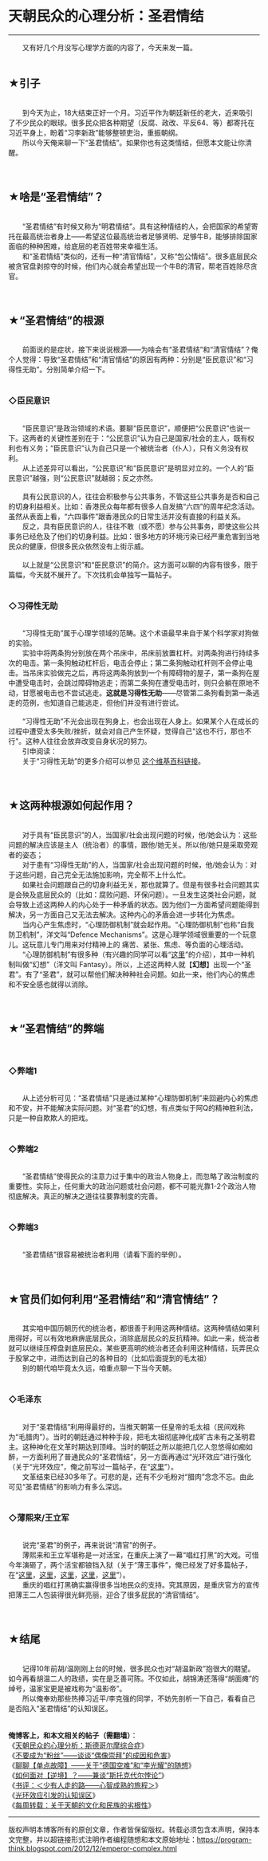 # 天朝民众的心理分析：圣君情结 

-----

<div class="post-body entry-content">
　　又有好几个月没写心理学方面的内容了，今天来发一篇。<br/>
<br/>
<h2>★引子</h2><br/>
　　到今天为止，18大结束正好一个月。习近平作为朝廷新任的老大，近来吸引了不少民众的眼球。很多民众把各种期望（反腐、政改、平反64、等）都寄托在习近平身上，盼着“习李新政”能够整顿吏治，重振朝纲。<br/>
　　所以今天俺来聊一下“圣君情结”。如果你也有这类情结，但愿本文能让你清醒。<br/>
<a name="more"></a><br/>
<br/>
<h2>★啥是“圣君情结”？</h2><br/>
　　“圣君情结”有时候又称为“明君情结”。具有这种情结的人，会把国家的希望寄托在最高统治者身上——希望这位最高统治者足够贤明、足够牛B，能够排除国家面临的种种困难，给底层的老百姓带来幸福生活。<br/>
　　和“圣君情结”类似的，还有一种“清官情结”，又称“包公情结”。很多底层民众被贪官盘剥掠夺的时候，他们内心就会希望出现一个牛B的清官，帮老百姓除尽贪官。<br/>
<br/>
<br/>
<h2>★“圣君情结”的根源</h2><br/>
　　前面说的是症状，接下来说说根源——为啥会有“圣君情结”和“清官情结”？俺个人觉得：导致“圣君情结”和“清官情结”的原因有两种：分别是“臣民意识”和“习得性无助”。分别简单介绍一下。<br/>
<br/>
<h3>◇臣民意识</h3><br/>
　　“臣民意识”是政治领域的术语。要聊“臣民意识”，顺便把“公民意识”也说一下。这两者的关键性差别在于：“公民意识”认为自己是国家/社会的主人，既有权利也有义务；“臣民意识”认为自己只是一个被统治者（仆人），只有义务没有权利。<br/>
　　从上述差异可以看出，“公民意识”和“臣民意识”是明显对立的。一个人的“臣民意识”越强，则“公民意识”就越弱；反之亦然。<br/>
<br/>
　　具有公民意识的人，往往会积极参与公共事务，不管这些公共事务是否和自己的切身利益相关。比如：香港民众每年都有很多人自发搞“六四”的周年纪念活动。虽然从表面上看，“六四事件”跟香港民众的日常生活并没有直接的利益关系。<br/>
　　反之，具有臣民意识的人，往往不敢（或不愿）参与公共事务，即使这些公共事务已经危及了他们的切身利益。比如：很多地方的环境污染已经严重危害到当地民众的健康，但很多民众依然没有上街示威。<br/>
<br/>
　　以上就是“公民意识”和“臣民意识”的简介。这方面可以聊的内容有很多，限于篇幅，今天就不展开了。下次找机会单独写一篇帖子。<br/>
<br/>
<h3>◇习得性无助</h3><br/>
　　“习得性无助”属于心理学领域的范畴。这个术语最早来自于某个科学家对狗做的实验。<br/>
　　实验中将两条狗分别放在两个吊床中，吊床前放置杠杆。对两条狗进行持续多次的电击。第一条狗触动杠杆后，电击会停止；第二条狗触动杠杆则不会停止电击。当吊床实验做完之后，再将这两条狗放到一个有障碍物的屋子，第一条狗在屋中遭受电击时，会跳过障碍物逃走；而第二条狗在遭受电击时，则只会躺在原地不动，甘愿被电击也不尝试逃走。<b>这就是习得性无助</b>——尽管第二条狗看到第一条逃走的范例，也知道自己能逃走，但他们并没有进行尝试。<br/>
<br/>
　　“习得性无助”不光会出现在狗身上，也会出现在人身上。如果某个人在成长的过程中遭受太多失败/挫折，就会对自己产生怀疑，觉得自己"这也不行，那也不行"。这种人往往会放弃改变自身状况的努力。<br/>
　　引申阅读：<br/>
　　关于“习得性无助”的更多介绍可以参见 <a href="https://zh.wikipedia.org/wiki/%E7%BF%92%E5%BE%97%E6%80%A7%E5%A4%B1%E5%8A%A9" rel="nofollow" target="_blank">这个维基百科链接</a>。<br/>
<br/>
<br/>
<h2>★这两种根源如何起作用？</h2><br/>
　　对于具有“臣民意识”的人，当国家/社会出现问题的时候，他/她会认为：这些问题的解决应该是主人（统治者）的事情，跟他/她无关。所以他/她只是采取旁观者的姿态；<br/>
　　对于患有“习得性无助”的人，当国家/社会出现问题的时候，他/她会认为：对于这些问题，自己完全无法施加影响，完全帮不上什么忙。<br/>
　　如果社会问题跟自己的切身利益无关，那也就算了。但是有很多社会问题其实是会殃及底层民众的（比如：腐败问题、环保问题）。一旦发生这类社会问题，就会导致上述这两种人的内心处于一种矛盾的状态。因为他们一方面希望问题能得到解决，另一方面自己又无法去解决。这种内心的矛盾会进一步转化为焦虑。<br/>
　　当内心产生焦虑时，“心理防御机制”就会起作用。“心理防御机制”也称“自我防卫机制”，洋文叫“Defence Mechanisms”。这是心理学领域很重要的一个玩意儿。这玩意儿专门用来对付精神上的 痛苦、紧张、焦虑、等负面的心理活动。<br/>
　　“心理防御机制”有很多种（有兴趣的同学可以看“<a href="https://zh.wikipedia.org/wiki/%E5%BF%83%E7%90%86%E9%98%B2%E5%8D%AB%E6%9C%BA%E5%88%B6" rel="nofollow" target="_blank">这里</a>”的介绍），其中一种机制叫做“幻想”（洋文叫 Fantasy）。所以，上述这两种人就【<b>幻想</b>】出现一个“圣君”。有了“圣君”，就可以帮他们解决种种社会问题。如此一来，他们内心的焦虑和不安全感也就得以消除。<br/>
<br/>
<br/>
<h2>★“圣君情结”的弊端</h2><br/>
<h3>◇弊端1</h3><br/>
　　从上述分析可见：“圣君情结”只是通过某种“心理防御机制”来回避内心的焦虑和不安，并不能解决实际问题。对“圣君”的幻想，有点类似于阿Q的精神胜利法，只是一种自欺欺人的把戏。<br/>
<br/>
<h3>◇弊端2</h3><br/>
　　“圣君情结”使得民众的注意力过于集中的政治人物身上，而忽略了政治制度的重要性。实际上，任何重大的政治问题或社会问题，都不可能光靠1-2个政治人物彻底解决。真正的解决之道往往要靠制度的完善。<br/>
<br/>
<h3>◇弊端3</h3><br/>
　　“圣君情结”很容易被统治者利用（请看下面的举例）。<br/>
<br/>
<br/>
<h2>★官员们如何利用“圣君情结”和“清官情结”？</h2><br/>
　　其实咱中国历朝历代的统治者，都很善于利用这两种情结。这两种情结如果利用得好，可以有效地麻痹底层民众，消除底层民众的反抗精神。如此一来，统治者就可以继续压榨盘剥底层民众。某些更高明的统治者还会利用这种情结，玩弄民众于股掌之中，进而达到自己的各种目的（比如后面提到的毛太祖）<br/>
　　别的朝代咱毕竟太久远，咱重点聊一下当今天朝。<br/>
<br/>
<h3>◇毛泽东</h3><br/>
　　对于“圣君情结”利用得最好的，当推天朝第一任皇帝的毛太祖（民间戏称为“毛腊肉”）。当时的朝廷通过种种手段，把毛太祖彻底神化成旷古未有之圣明君主。这种神化在文革时期达到顶峰。当时的朝廷之所以能把几亿人忽悠得如痴如醉，一方面利用了普通民众的“圣君情结”，另一方面再通过“光环效应”进行强化（关于“光环效应”，俺之前写过一篇帖子，在“<a href="../../2009/05/halo-effect.md">这里</a>”）。<br/>
　　文革结束已经30多年了。可悲的是，还有不少毛粉对“腊肉”念念不忘。由此可见“圣君情结”的影响力有多么深远。<br/>
<br/>
<h3>◇薄熙来/王立军</h3><br/>
　　说完“圣君”的例子，再来说说“清官”的例子。<br/>
　　薄熙来和王立军堪称是一对活宝，在重庆上演了一幕“唱红打黑”的大戏。可惜今年演砸了，两个活宝都锒铛入狱（关于“薄王事件”，俺已经发了好多篇帖子，在“<a href="../../2012/09/bo-xilai-expelled-from-ccp.md">这里</a>，<a href="../../2012/10/weekly-share-23.md">这里</a>，<a href="../../2012/09/sentencing-of-wang-lijun.md">这里</a>，<a href="../../2012/04/bo-xilai-purged-from-party-posts.md">这里</a>，<a href="../../2012/03/bo-xilai-removed-chongqing-party-post.md">这里</a>”）。<br/>
　　重庆的唱红打黑确实赢得很多当地民众的支持。究其原因，是重庆官方的宣传把薄王二人包装得很光鲜亮丽，迎合了很多屁民的“清官情结”。<br/>
<br/>
<br/>
<h2>★结尾</h2><br/>
　　记得10年前胡/温刚刚上台的时候，很多民众也对“胡温新政”抱很大的期望。如今再看胡温二人的政绩，实在是乏善可陈。不仅如此，胡锦涛还落得“胡面瘫”的绰号，温家宝更是被戏称为“温影帝”。<br/>
　　所以俺奉劝那些热捧习近平/李克强的同学，不妨先剖析一下自己，看看自己是否陷入“圣君情结”的认知误区。<br/>
<br/>
<br/>
<b>俺博客上，和本文相关的帖子（需翻墙）</b>：<br/>
《<a href="../../2012/06/stockholm-syndrome.md">天朝民众的心理分析：斯德哥尔摩综合症</a>》<br/>
《<a href="../../2014/05/fans-and-idolatry.md">不要成为“粉丝”——谈谈“偶像崇拜”的成因和危害</a>》<br/>
《<a href="../../2015/04/Single-Point-of-Failure.md">聊聊【单点故障】——关于“德国空难”和“李光耀”的随想</a>》<br/>
《<a href="../../2012/01/stockdale-paradox.md">如何面对【逆境】？——兼谈“斯托克代尔悖论”</a>》<br/>
《<a href="../../2012/06/book-review-road-less-traveled.md">书评：＜少有人走的路——心智成熟的旅程＞</a>》<br/>
《<a href="../../2009/05/halo-effect.md">光环效应引发的认知误区</a>》<br/>
《<a href="../../2013/11/weekly-share-57.md">每周转载：关于天朝的文化和民族的劣根性</a>》
</div>


------------------------------------------------

版权声明本博客所有的原创文章，作者皆保留版权。转载必须包含本声明，保持本文完整，并以超链接形式注明作者编程随想和本文原始地址：https://program-think.blogspot.com/2012/12/emperor-complex.html
